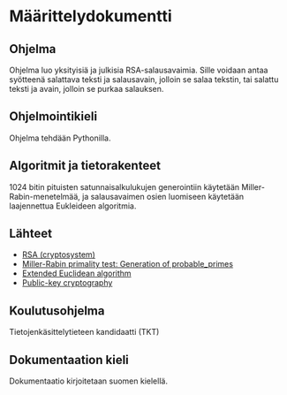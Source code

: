 # Määrittelydokumentti

## Ohjelma

Ohjelma luo yksityisiä ja julkisia RSA-salausavaimia. Sille voidaan antaa syötteenä salattava teksti ja salausavain, jolloin se salaa tekstin, tai salattu teksti ja avain, jolloin se purkaa salauksen.

## Ohjelmointikieli

Ohjelma tehdään Pythonilla.

## Algoritmit ja tietorakenteet

1024 bitin pituisten satunnaisalkulukujen generointiin käytetään Miller-Rabin-menetelmää, ja salausavaimen osien luomiseen käytetään laajennettua Eukleideen algoritmia.

## Lähteet
* [RSA (cryptosystem)](https://en.wikipedia.org/wiki/RSA_(cryptosystem))
* [Miller-Rabin primality test: Generation of probable_primes](https://en.wikipedia.org/wiki/Miller%E2%80%93Rabin_primality_test#Generation_of_probable_primes)
* [Extended Euclidean algorithm](https://en.wikipedia.org/wiki/Extended_Euclidean_algorithm)
* [Public-key cryptography](https://cybersecuritybase.mooc.fi/module-4.3/3-asymmetric)

## Koulutusohjelma

Tietojenkäsittelytieteen kandidaatti (TKT)

## Dokumentaation kieli

Dokumentaatio kirjoitetaan suomen kielellä.


